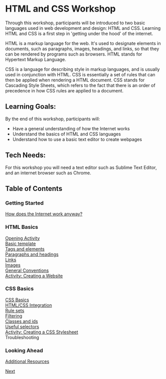 # HTML and CSS Workshop

Through this workshop, participants will be introduced to two basic languages used in web development and design: HTML and CSS. Learning HTML and CSS is a first step in 'getting under the hood' of the internet. 

HTML is a markup language for the web. It's used to designate elements in documents, such as paragraphs, images, headings, and links, so that they can be rendered by programs such as browsers. HTML stands for Hypertext Markup Language.

CSS is a language for describing style in markup languages, and is usually used in conjunction with HTML. CSS is essentially a set of rules that can then be applied when rendering a HTML document. CSS stands for Cascading Style Sheets, which refers to the fact that there is an order of precedence in how CSS rules are applied to a document.

## Learning Goals:
By the end of this workshop, participants will:
<ul>
	<li> Have a general understanding of how the Internet works </li>
	<li> Understand the basics of HTML and CSS languages </li>
	<li> Understand how to use a basic text editor to create webpages </li>
</ul>

## Tech Needs:
For this workshop you will need a text editor such as Sublime Text Editor, and an internet browser such as Chrome.

## Table of Contents

### Getting Started

[How does the Internet work anyway?](internet.md) <br/>

### HTML Basics

[Opening Activity](opening_activity.md) <br/>
[Basic template](basic.md)  <br/>
[Tags and elements](elements.md)  <br/>
[Paragraphs and headings](p_and_h.md)  <br/>
[Links](links.md)  <br/>
[Images](images.md) <br/>
[General Conventions](conventions.md) <br/>
[Activity: Creating a Website](creating_site.md) <br/>

### CSS Basics

[CSS Basics](css_basic.md) <br/>
[HTML/CSS Integration](integration.md) <br/>
[Rule sets](rules.md) <br/>
[Filtering](filter.md) <br/>
[Classes and ids](classes.md) <br/>
[Useful selectors](selectors.md) <br/>
[Activity: Creating a CSS Stylesheet](creating_stylesheet.md) <br/>
Troubleshooting <br/>

### Looking Ahead
[Additional Resources](resource.md) <br/>

[Next](internet.md)
